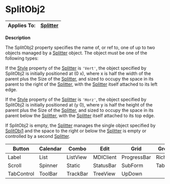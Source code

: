 




<h1 class="heading"><span class="name">SplitObj2</span></h1>

| Applies To: | [Splitter](../a-z/splitter.md) |
| --- | ---  |


**Description**


The SplitObj2 property specifies the name of, or ref to, one of up to two objects managed by a [Splitter](../a-z/splitter.md) object. The object must be one of the following types:


If the [Style](../a-z/style.md) property of the [Splitter](../a-z/splitter.md) is `'Vert'`, the object specified by SplitObj2 is initially positioned at (0 x), where x is half the width of the parent plus the Size of the [Splitter](../a-z/splitter.md), and sized to occupy the space in its parent to the right of the [Splitter](../a-z/splitter.md), with the [Splitter](../a-z/splitter.md) itself attached to its left edge.


If the [Style](../a-z/style.md) property of the [Splitter](../a-z/splitter.md) is `'Horz'`, the object specified by SplitObj2 is initially positioned at (y 0), where y is half the height of the parent plus the Size of the [Splitter](../a-z/splitter.md), and sized to occupy the space in its parent below the [Splitter](../a-z/splitter.md), with the [Splitter](../a-z/splitter.md) itself attached to its top edge.


If SplitObj2 is empty, the [Splitter](../a-z/splitter.md) manages the single object specified by [SplitObj1](../a-z/splitobj1.md) and the space to the right or below the [Splitter](../a-z/splitter.md) is empty or controlled by a second [Splitter](../a-z/splitter.md).



| Button | Calendar | Combo | Edit | Grid | Group |
| --- | --- | --- | --- | --- | ---  |
| Label | List | ListView | MDIClient | ProgressBar | RichEdit |
| Scroll | Spinner | Static | StatusBar | SubForm | TabBar |
| TabControl | ToolBar | TrackBar | TreeView | UpDown |  |


